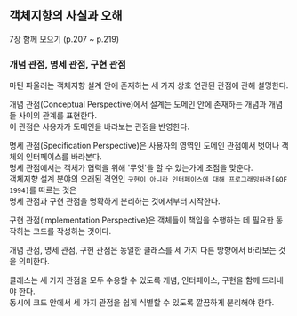 ## 객체지향의 사실과 오해
7장 함께 모으기 (p.207 ~ p.219)

### 개념 관점, 명세 관점, 구현 관점

마틴 파울러는 객체지향 설계 안에 존재하는 세 가지 상호 연관된 관점에 관해 설명한다.

개념 관점(Conceptual Perspective)에서 설계는 도메인 안에 존재하는 개념과 개념들 사이의 관계를 표현한다.  
이 관점은 사용자가 도메인을 바라보는 관점을 반영한다.  

명세 관점(Specification Perspective)은 사용자의 영역인 도메인 관점에서 벗어나 객체의 인터페이스를 바라본다.  
명세 관점에서는 객체가 협력을 위해 '무엇'을 할 수 있는가에 초점을 맞춘다.  
객체지향 설계 분야의 오래된 격언인 `구현이 아니라 인터페이스에 대해 프로그래밍하라[GOF 1994]`를 따르는 것은  
명세 관점과 구현 관점을 명확하게 분리하는 것에서부터 시작한다.  

구현 관점(Implementation Perspective)은 객체들이 책임을 수행하는 데 필요한 동작하는 코드를 작성하는 것이다.  

개념 관점, 명세 관점, 구현 관점은 동일한 클래스를 세 가지 다른 방향에서 바라보는 것을 의미한다.

클래스는 세 가지 관점을 모두 수용할 수 있도록 개념, 인터페이스, 구현을 함께 드러내야 한다.  
동시에 코드 안에서 세 가지 관점을 쉽게 식별할 수 있도록 깔끔하게 분리해야 한다.